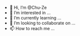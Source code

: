 - 👋 Hi, I’m @Chu-Ze
- 👀 I’m interested in ...
- 🌱 I’m currently learning ...
- 💞️ I’m looking to collaborate on ...
- 📫 How to reach me ...

<!---
Chu-Ze/Chu-Ze is a ✨ special ✨ repository because its `README.md` (this file) appears on your GitHub profile.
You can click the Preview link to take a look at your changes.
--->
